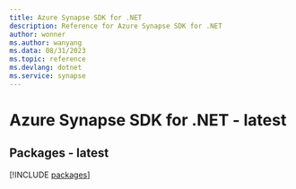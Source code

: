 ```yaml
---
title: Azure Synapse SDK for .NET
description: Reference for Azure Synapse SDK for .NET
author: wonner
ms.author: wanyang
ms.data: 08/31/2023
ms.topic: reference
ms.devlang: dotnet
ms.service: synapse
---
```

# Azure Synapse SDK for .NET - latest
## Packages - latest
[!INCLUDE [packages](synapse-index.md)]